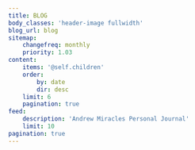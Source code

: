 ```yaml
---
title: BLOG
body_classes: 'header-image fullwidth'
blog_url: blog
sitemap:
    changefreq: monthly
    priority: 1.03
content:
    items: '@self.children'
    order:
        by: date
        dir: desc
    limit: 6
    pagination: true
feed:
    description: 'Andrew Miracles Personal Journal'
    limit: 10
pagination: true
---
```


